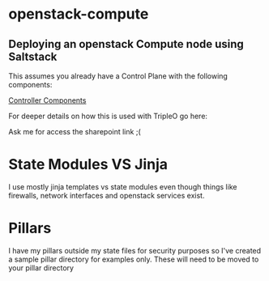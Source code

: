 # openstack-compute

## Deploying an openstack Compute node using Saltstack 
This assumes you already have a Control Plane with the following components:

[Controller Components](ControllerReqs.md)

For deeper details on how this is used with TripleO go here:

Ask me for access the sharepoint link ;(

# State Modules VS Jinja

I use mostly jinja templates vs state modules even  though things like firewalls, network interfaces and openstack services exist.

# Pillars
I have my pillars outside my state files for security purposes so I've created a sample pillar directory for examples only.  These will need to be moved to your pillar directory